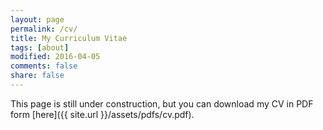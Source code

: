 ```yaml
---
layout: page
permalink: /cv/
title: My Curriculum Vitae
tags: [about]
modified: 2016-04-05
comments: false
share: false
---
```


This page is still under construction, but you can download my CV in PDF form 
[here]({{ site.url }}/assets/pdfs/cv.pdf).
